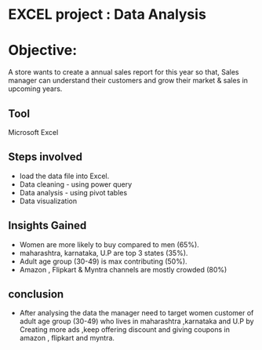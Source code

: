 
# EXCEL project : Data Analysis 

# Objective:
 A store wants to create a annual sales report for this year so that, Sales manager can understand their customers and grow their market & sales in upcoming years.








## Tool
Microsoft Excel
## Steps involved
* load the data file into Excel.
* Data cleaning - using power query
* Data analysis - using pivot tables
* Data visualization






## Insights Gained

* Women are more likely to buy compared to men (65%).
* maharashtra, karnataka, U.P are top 3 states (35%).
* Adult age group (30-49) is max contributing (50%).
* Amazon , Flipkart & Myntra channels are mostly crowded (80%)

## conclusion
* After analysing the data the manager need to target women customer of adult age group (30-49) who lives in maharashtra ,karnataka and U.P by Creating more ads ,keep offering discount and giving coupons in amazon , flipkart and myntra.